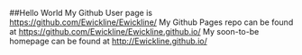 ##Hello World
My Github User page is https://github.com/Ewickline/Ewickline/
My Github Pages repo can be found at https://github.com/Ewickline/Ewickline.github.io/
My soon-to-be homepage can be found at http://Ewickline.github.io/
